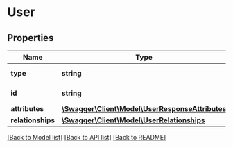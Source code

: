 # User

## Properties
Name | Type | Description | Notes
------------ | ------------- | ------------- | -------------
**type** | **string** | type of the resource | 
**id** | **string** | ID of the user | 
**attributes** | [**\Swagger\Client\Model\UserResponseAttributes**](UserResponseAttributes.md) |  | [optional] 
**relationships** | [**\Swagger\Client\Model\UserRelationships**](UserRelationships.md) |  | [optional] 

[[Back to Model list]](../../README.md#documentation-for-models) [[Back to API list]](../../README.md#documentation-for-api-endpoints) [[Back to README]](../../README.md)

